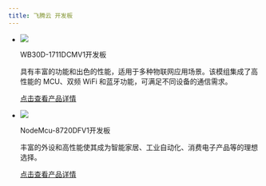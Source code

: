 ```yaml
---
title: 飞腾云 开发板
---
```


<div class="grid cards" markdown>

-   ![](/assets/images/chanpin-tu/8711开发板.png)

    WB30D-1711DCMV1开发板

    具有丰富的功能和出色的性能，适用于多种物联网应用场景。该模组集成了高性能的 MCU、双频 WiFi 和蓝牙功能，可满足不同设备的通信需求。

    [点击查看产品详情](../dev_board/RTL8711dev_board.md)

-   ![](/assets/images/chanpin-tu/8720df开发板.png)

    NodeMcu-8720DFV1开发板

    丰富的外设和高性能使其成为智能家居、工业自动化、消费电子产品等的理想选择。

    [点击查看产品详情](../8720df/dev_board.md)

</div>